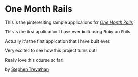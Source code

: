 # One Month Rails

This is the pinteresiting sample applications for [*One Month Rails*](http://onemonthrails.com)

This is the first application I have ever built using Ruby on Rails. 

Actually it's the first application that I have built ever.

Very excited to see how this project turns out!

Really love this course so far!

by [Stephen Trevathan](http://arclightinteractive.com)
